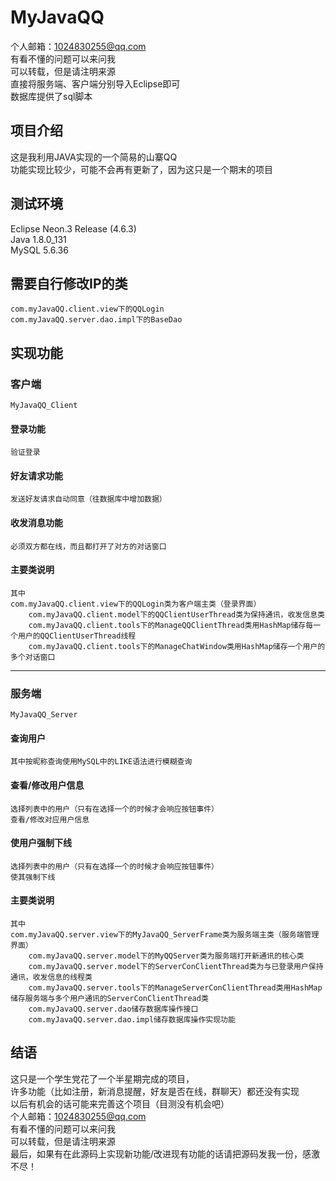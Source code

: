 # MyJavaQQ
  个人邮箱：1024830255@qq.com<br>
  有看不懂的问题可以来问我<br>
  可以转载，但是请注明来源<br>
	直接将服务端、客户端分别导入Eclipse即可<br>
	数据库提供了sql脚本<br>

## 项目介绍
  这是我利用JAVA实现的一个简易的山寨QQ<br>
  功能实现比较少，可能不会再有更新了，因为这只是一个期末的项目<br>
  
## 测试环境
  Eclipse Neon.3 Release (4.6.3)<br>
  Java 1.8.0_131<br>
  MySQL 5.6.36<br>

## 需要自行修改IP的类
	com.myJavaQQ.client.view下的QQLogin
	com.myJavaQQ.server.dao.impl下的BaseDao

## 实现功能

### 客户端
	MyJavaQQ_Client

  #### 登录功能
    验证登录
    
  #### 好友请求功能
    发送好友请求自动同意（往数据库中增加数据）
  
  #### 收发消息功能
    必须双方都在线，而且都打开了对方的对话窗口
    
  #### 主要类说明
  	其中
    com.myJavaQQ.client.view下的QQLogin类为客户端主类（登录界面）
		com.myJavaQQ.client.model下的QQClientUserThread类为保持通讯，收发信息类
		com.myJavaQQ.client.tools下的ManageQQClientThread类用HashMap储存每一个用户的QQClientUserThread线程
		com.myJavaQQ.client.tools下的ManageChatWindow类用HashMap储存一个用户的多个对话窗口
  
  -------
  
### 服务端
	MyJavaQQ_Server

  #### 查询用户
    其中按昵称查询使用MySQL中的LIKE语法进行模糊查询
    
  #### 查看/修改用户信息
    选择列表中的用户（只有在选择一个的时候才会响应按钮事件）
    查看/修改对应用户信息
    
  #### 使用户强制下线
    选择列表中的用户（只有在选择一个的时候才会响应按钮事件）
    使其强制下线
    
  #### 主要类说明
  	其中
    com.myJavaQQ.server.view下的MyJavaQQ_ServerFrame类为服务端主类（服务端管理界面）
		com.myJavaQQ.server.model下的MyQQServer类为服务端打开新通讯的核心类
		com.myJavaQQ.server.model下的ServerConClientThread类为与已登录用户保持通讯，收发信息的线程类
		com.myJavaQQ.server.tools下的ManageServerConClientThread类用HashMap储存服务端与多个用户通讯的ServerConClientThread类
		com.myJavaQQ.server.dao储存数据库操作接口
		com.myJavaQQ.server.dao.impl储存数据库操作实现功能

## 结语
  这只是一个学生党花了一个半星期完成的项目，<br>
  许多功能（比如注册，新消息提醒，好友是否在线，群聊天）都还没有实现<br>
  以后有机会的话可能来完善这个项目（目测没有机会吧）<br>
  个人邮箱：1024830255@qq.com<br>
  有看不懂的问题可以来问我<br>
  可以转载，但是请注明来源<br>
  最后，如果有在此源码上实现新功能/改进现有功能的话请把源码发我一份，感激不尽！<br>
  
